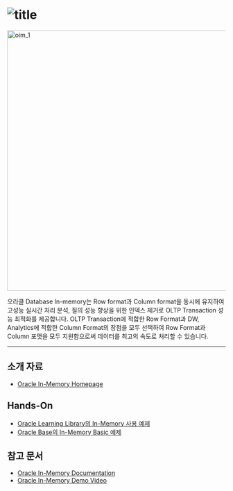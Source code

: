 ![title](https://github.com/oracle19c-cookbook/In-DB-Analytics/blob/master/In-Memory/oim_title.JPG)
===
<img src="https://github.com/oracle19c-cookbook/In-DB-Analytics/blob/master/In-Memory/oim_1.png" width="600px" title="oim_1" alt="oim_1"></img><br/>

오라클 Database In-memory는 Row format과 Column format을 동시에 유지하여 고성능 실시간 처리 분석, 질의 성능 향상을 위한 인덱스 제거로 OLTP Transaction 성능 최적화를 제공합니다. OLTP Transaction에 적합한 Row Format과 DW, Analytics에 적합한 Column Format의 장점을 모두 선택하여
Row Format과 Column 포맷을 모두 지원함으로써 데이터를 최고의 속도로 처리할 수 있습니다. 

***
소개 자료
---
* [Oracle In-Memory Homepage](https://www.oracle.com/database/technologies/in-memory.html)

Hands-On
---
* [Oracle Learning Library의 In-Memory 사용 예제](https://oracle.github.io/learning-library/data-management-library/database/options/in-memory.html#section-2-enabling-in-memory)
* [Oracle Base의 In-Memory Basic 예제](https://oracle-base.com/articles/12c/in-memory-column-store-12cr1)

참고 문서
---
* [Oracle In-Memory Documentation](https://docs.oracle.com/en/database/oracle/oracle-database/19/inmem/index.html)
* [Oracle In-Memory Demo Video](https://youtu.be/7ZbzIhuNweU)
